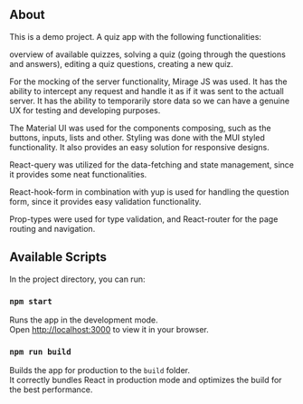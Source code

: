 ## About

This is a demo project. A quiz app with the following functionalities:

overview of available quizzes,
solving a quiz (going through the questions and answers),
editing a quiz questions,
creating a new quiz.

For the mocking of the server functionality, Mirage JS was used. It has the ability to intercept any request
and handle it as if it was sent to the actuall server. It has the ability to temporarily store data so we can
have a genuine UX for testing and developing purposes.

The Material UI was used for the components composing, such as the buttons, inputs, lists and other. Styling 
was done with the MUI styled functionality. It also provides an easy solution for responsive designs.

React-query was utilized for the data-fetching and state management, since it provides some neat functionalities.

React-hook-form in combination with yup is used for handling the question form, since it provides easy validation 
functionality.

Prop-types were used for type validation, and React-router for the page routing and navigation.


## Available Scripts

In the project directory, you can run:

### `npm start`

Runs the app in the development mode.\
Open [http://localhost:3000](http://localhost:3000) to view it in your browser.

### `npm run build`

Builds the app for production to the `build` folder.\
It correctly bundles React in production mode and optimizes the build for the best performance.

